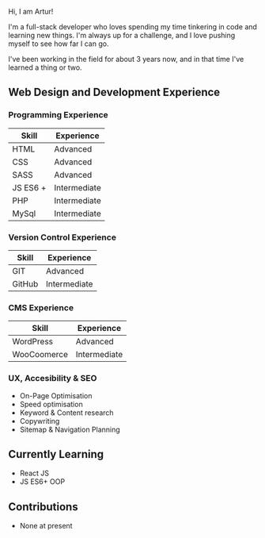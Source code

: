 Hi, I am Artur!

I'm a full-stack developer who loves spending my time tinkering in code and learning new things. I'm always up for a challenge, and I love pushing myself to see how far I can go.

I've been working in the field for about 3 years now, and in that time I've learned a thing or two.

## Web Design and Development Experience

### Programming Experience

| Skill    | Experience   |
| -------- | ------------ |
| HTML     | Advanced     |
| CSS      | Advanced     |
| SASS     | Advanced     |
| JS ES6 + | Intermediate |
| PHP      | Intermediate |
| MySql    | Intermediate |

### Version Control Experience

| Skill  | Experience   |
| ------ | ------------ |
| GIT    | Advanced     |
| GitHub | Intermediate |

### CMS Experience

| Skill       | Experience   |
| ----------- | ------------ |
| WordPress   | Advanced     |
| WooCoomerce | Intermediate |

### UX, Accesibility & SEO

- On-Page Optimisation
- Speed optimisation
- Keyword & Content research
- Copywriting
- Sitemap & Navigation Planning

## Currently Learning

- React JS
- JS ES6+ OOP

## Contributions

- None at present
